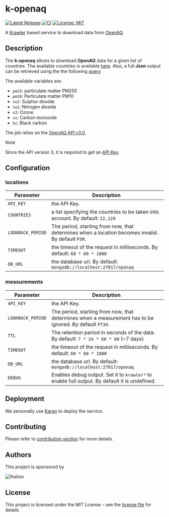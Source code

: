# k-openaq

[![Latest Release](https://img.shields.io/github/v/tag/kalisio/k-openaq?sort=semver&label=latest)](https://github.com/kalisio/k-openaq/releases)
[![CI](https://github.com/kalisio/k-openaq/actions/workflows/main.yaml/badge.svg)](https://github.com/kalisio/k-openaq/actions/workflows/main.yaml)
[![License: MIT](https://img.shields.io/badge/License-MIT-yellow.svg)](https://opensource.org/licenses/MIT)

A [Krawler](https://kalisio.github.io/krawler/) based service to download data from [OpenAQ](https://openaq.org)

## Description

The **k-openaq** allows to download **OpenAQ** data for a given list of countries.
The available countries is available [here](https://docs.openaq.org/reference/countries_get_v2_countries_get). Also, a full **Json** output can be retrieved using the the following [query](https://api.openaq.org/v2/countries)

The available variables are:
* `pm25`: particulate matter PM255
* `pm10`: Particulate matter PM10
* `so2`: Sulphur dioxide  
* `no2`: Nitrogen dioxide 
* `o3`: Ozone
* `co`: Carbon monoxide 
* `bc`: Black carbon

The job relies on the [OpenAQ API v3.0](https://docs.openaq.org/api).

> [!NOTE]
> Since the API version 3, it is required to get an [API Key](https://docs.openaq.org/using-the-api/quick-start).

## Configuration

### locations

| Parameter | Description |
|---|---|
| `API_KEY` | the API Key. |
| `COUNTRIES` | a list specifying the countries to be taken into account. By default:  `22,129` |
| `LOOKBACK_PERIOD` |The period, starting from now, that determines when a location becomes invalid. By default `P3M`. |
| `TIMEOUT` | the timeout of the request in milliseconds. By default: `60 * 60 * 1000` |
| `DB_URL` | the database url. By default: `mongodb://localhost:27017/openaq` |

### measurements

| Parameter | Description |
|---|---|
| `API_KEY` | the API Key. |
| `LOOKBACK_PERIOD` | The period, starting from now, that determines when a measurement has to be ignored. By default `PT3H`. |
| `TTL` | The retention period in seconds of the data. By default: `7 * 24 * 60 * 60` (~7 days) |
| `TIMEOUT` | the timeout of the request in milliseconds. By default: `60 * 60 * 1000` |
| `DB_URL` | the database url. By default: `mongodb://localhost:27017/openaq` |
| `DEBUG` | Enables debug output. Set it to `krawler*` to enable full output. By default it is undefined. |

## Deployment

We personally use [Kargo](https://kalisio.github.io/kargo/) to deploy the service.

## Contributing

Please refer to [contribution section](./CONTRIBUTING.md) for more details.

## Authors

This project is sponsored by 

![Kalisio](https://s3.eu-central-1.amazonaws.com/kalisioscope/kalisio/kalisio-logo-black-256x84.png)

## License

This project is licensed under the MIT License - see the [license file](./LICENSE) for details
